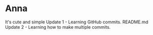 # Anna
It's cute and simple 
Update 1 - Learning GitHub commits.
README.md
Update 2 - Learning how to make multiple commits.
